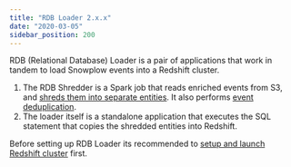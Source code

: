 ```yaml
---
title: "RDB Loader 2.x.x"
date: "2020-03-05"
sidebar_position: 200
---
```


RDB (Relational Database) Loader is a pair of applications that work in tandem to load Snowplow events into a Redshift cluster.

1. The RDB Shredder is a Spark job that reads enriched events from S3, and [shreds them into separate entities](/docs/pipeline-components-and-applications/loaders-storage-targets/snowplow-rdb-loader-3-0-0/previous-versions/snowplow-rdb-loader/shredding-overview/). It also performs [event deduplication](/docs/pipeline-components-and-applications/loaders-storage-targets/snowplow-rdb-loader-3-0-0/previous-versions/snowplow-rdb-loader/event-deduplication/).
2. The loader itself is a standalone application that executes the SQL statement that copies the shredded entities into Redshift.

Before setting up RDB Loader its recommended to [setup and launch Redshift cluster](/docs/getting-started-on-snowplow-open-source/setup-snowplow-on-aws/setup-destinations/setup-redshift/) first.
